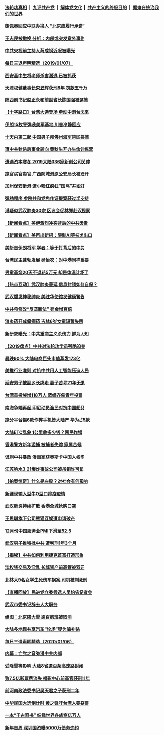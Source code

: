 ####  [法轮功真相](../../../../basic/blob/master/README.md?t=01081539) &nbsp;|&nbsp; [九评共产党](../../../../9ping.md/blob/master/README.md?t=01081539) &nbsp;|&nbsp; [解体党文化](../../../../jtdwh.md/blob/master/README.md?t=01081539)  &nbsp;|&nbsp; [共产主义的终极目的](../../../../gczydzjmd.md/blob/master/README.md?t=01081539) &nbsp;|&nbsp; [魔鬼在统治我们的世界](../../../../mgztzwmdsj.md/blob/master/README.md?t=01081539) 


#### [蓬佩奥回应中联办换人 “北京应履行承诺”](../pages/nsc413/n11775580.md?t=01081539) 

#### [王志民被撤换 分析：内部或突发意外事件](../pages/nsc413/n11775929.md?t=01081539) 

#### [中共央视前主持人芮成钢近况被曝光](../pages/nsc413/n11776083.md?t=01081539) 

#### [每日三退声明精选（2019/01/07）](../pages/nsc413/n11776079.md?t=01081539) 

#### [西安高中生将老师杀害潜逃 已被抓获](../pages/nsc413/n11775957.md?t=01081539) 

#### [天津权健董事长束昱辉获刑8年 罚款五千万](../pages/nsc413/n11775908.md?t=01081539) 

#### [陕西前书记赵正永和前副省长陈国强被逮捕](../pages/nsc413/n11775885.md?t=01081539) 

#### [【十字路口】台湾大选登场 牵动中港台未来](../pages/nsc413/n11775780.md?t=01081539) 

#### [伊朗15枚导弹袭美军基地 川普冷静回应](../pages/nsc413/n11775949.md?t=01081539) 

#### [十天内第二起 中国男子闯佛州海军禁区被捕](../pages/nsc413/n11775622.md?t=01081539) 

#### [遭中共封杀后事业转向 黄秋生开办生命训练营](../pages/nsc413/n11775057.md?t=01081539) 

#### [遭遇资本寒冬 2019大陆336家新创公司关停](../pages/nsc413/n11775492.md?t=01081539) 

#### [跑官买官卖官 广西防城港原公安局长被双开](../pages/nsc413/n11774897.md?t=01081539) 

#### [加州保安挺港 遭小粉红疯狂“国骂”并殴打](../pages/nsc413/n11775427.md?t=01081539) 

#### [弹劾程序 参院共和党免作证提案获过半支持](../pages/nsc413/n11775337.md?t=01081539) 

#### [港疑似武汉肺炎30宗 区议会促林郑赴汉视察](../pages/nsc413/n11775361.md?t=01081539) 

#### [【新闻看点】美伊激烈冲突背后的中共因素](../pages/nsc413/n11775117.md?t=01081539) 

#### [【新闻看点】美再出新招：限制AI等技术出口](../pages/nsc413/n11775078.md?t=01081539) 

#### [美斩首伊朗将军 学者：等于打背后的中共](../pages/nsc413/n11774504.md?t=01081539) 

#### [台湾民主蓬勃发展 吴怡农：对中港同样重要](../pages/nsc413/n11774593.md?t=01081539) 

#### [男童高烧20天不退花5万元 却是体温计坏了](../pages/nsc413/n11775353.md?t=01081539) 

#### [【热点互动】武汉肺炎蔓延 信息封锁如何自保？](../pages/nsc413/n11775116.md?t=01081539) 

#### [武汉爆发神秘肺炎 美驻华使馆发健康警告](../pages/nsc413/n11775172.md?t=01081539) 

#### [中共将修改“反垄断法” 罚金增百倍](../pages/nsc413/n11775102.md?t=01081539) 

#### [消炎药开成癫痫药 吉林6岁女童短暂失明](../pages/nsc413/n11775204.md?t=01081539) 

#### [新研究曝光：中共重商主义杀伤力 鲜为人知](../pages/nsc413/n11775178.md?t=01081539) 

#### [【2019盘点】中共对法轮功学员残酷迫害](../pages/nsc413/n11769986.md?t=01081539) 

#### [暴跌90% 大陆电商巨头市值蒸发173亿](../pages/nsc413/n11775066.md?t=01081539) 

#### [美推行业准则 对抗中共用人工智能压迫人民](../pages/nsc413/n11775026.md?t=01081539) 

#### [延安男子被副乡长绑走 妻子苦寻21年无果](../pages/nsc413/n11774999.md?t=01081539) 

#### [台湾首投族增118万人 蓝绿齐催青年投票](../pages/nsc413/n11774898.md?t=01081539) 

#### [南海争端再起 印尼动员渔民对抗中国船只](../pages/nsc413/n11774966.md?t=01081539) 

#### [跑分平台揭6款作弊手机皆大陆产 华为占5款](../pages/nsc413/n11774871.md?t=01081539) 

#### [大陆ETC乱象 1公里收多少钱？网民炸锅](../pages/nsc413/n11774881.md?t=01081539) 


#### [香港警方新年滥捕 被捕者失踪 家属苦候](../pages/nsc413/n11774414.md?t=01081539) 

#### [讽刺中共暴政 漫画家获奥斯卡中国人权奖](../pages/nsc413/n11773721.md?t=01081539) 

#### [江苏响水3.21爆炸事故公司被吊销许可证](../pages/nsc413/n11774392.md?t=01081539) 

#### [【拍案惊奇】什么是左胶？对社会有何影响](../pages/nsc413/n11773529.md?t=01081539) 

#### [新疆现输入型牛O型口蹄疫疫情](../pages/nsc413/n11774325.md?t=01081539) 

#### [武汉肺炎持续扩散 香港全城抢购口罩](../pages/nsc413/n11774302.md?t=01081539) 

#### [王思聪旗下公司熊猫互娱遭申请破产](../pages/nsc413/n11774223.md?t=01081539) 

#### [12月份中国服务业PMI下滑至52.5](../pages/nsc413/n11773697.md?t=01081539) 

#### [武汉男子推特批中共 遭判刑1年3个月](../pages/nsc413/n11774228.md?t=01081539) 

#### [【揭秘】中共如何利用捷克首富打造形象](../pages/nsc413/n11773085.md?t=01081539) 

#### [涉权钱交易及淫乱 长城资产前高管被双开](../pages/nsc413/n11773698.md?t=01081539) 

#### [北林大9名女学生死伤车祸案 司机被判死刑](../pages/nsc413/n11773607.md?t=01081539) 

#### [【直播回放】民进党立委候选人吴怡农记者会](../pages/nsc413/n11772779.md?t=01081539) 

#### [武汉市委书记辞去人大职务](../pages/nsc413/n11773738.md?t=01081539) 

#### [组图：北京降大雪 逾百航班被取消](../pages/nsc413/n11773600.md?t=01081539) 

#### [大陆多地现共享汽车“坟场”疑为骗补贴](../pages/nsc413/n11773386.md?t=01081539) 

#### [每日三退声明精选（2020/01/06）](../pages/nsc413/n11773714.md?t=01081539) 

#### [内幕：亡党之音弥漫中共内部](../pages/nsc413/n11772093.md?t=01081539) 

#### [受降雪等影响 大陆8省逾百条高速路封闭](../pages/nsc413/n11773570.md?t=01081539) 

#### [致7.5亿彩票费流失 福彩中心前高官获刑11年](../pages/nsc413/n11773503.md?t=01081539) 

#### [前河南政法委书记吴天君之子获刑二年](../pages/nsc413/n11773543.md?t=01081539) 

#### [中华民国大选倒计时 黄之锋吁台湾人要投票](../pages/nsc413/n11773493.md?t=01081539) 

#### [一本“千古奇书” 结缘世界各族裔亿万人](../pages/nsc413/n11772347.md?t=01081539) 

#### [新年首周 深圳国资曝5000万债务违约](../pages/nsc413/n11773276.md?t=01081539) 

